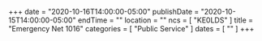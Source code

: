 +++
date = "2020-10-16T14:00:00-05:00"
publishDate = "2020-10-15T14:00:00-05:00"
endTime = ""
location = ""
ncs = [ "KE0LDS" ]
title = "Emergency Net 1016"
categories = [ "Public Service" ]
dates = [ "" ]
+++
